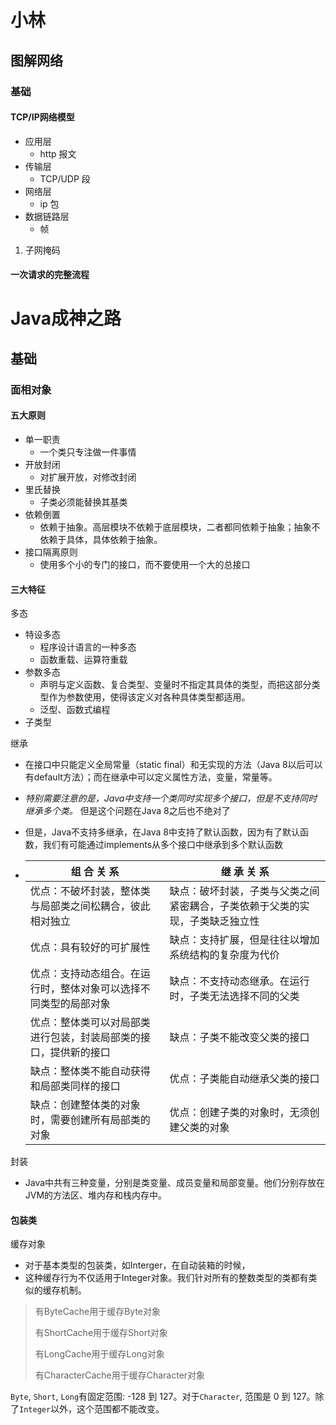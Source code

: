 # 小林

## 图解网络

### 基础

#### TCP/IP网络模型

- 应用层 
  - http 报文
- 传输层 
  - TCP/UDP 段
- 网络层 
  - ip 包
- 数据链路层 
  - 帧

1. 子网掩码

#### 一次请求的完整流程

# Java成神之路

## 基础

### 面相对象

#### 五大原则

- 单一职责
  - 一个类只专注做一件事情
- 开放封闭
  - 对扩展开放，对修改封闭
- 里氏替换
  - 子类必须能替换其基类
- 依赖倒置
  - 依赖于抽象。高层模块不依赖于底层模块，二者都同依赖于抽象；抽象不依赖于具体，具体依赖于抽象。
- 接口隔离原则
  - 使用多个小的专门的接口，而不要使用一个大的总接口

#### 三大特征

多态	

- 特设多态
  - 程序设计语言的一种多态
  - 函数重载、运算符重载
- 参数多态
  - 声明与定义函数、复合类型、变量时不指定其具体的类型，而把这部分类型作为参数使用，使得该定义对各种具体类型都适用。
  - 泛型、函数式编程
- 子类型

继承

- 在接口中只能定义全局常量（static final）和无实现的方法（Java 8以后可以有default方法）；而在继承中可以定义属性方法，变量，常量等。

- *特别需要注意的是，Java中支持一个类同时实现多个接口，但是不支持同时继承多个类。* 但是这个问题在Java 8之后也不绝对了

- 但是，Java不支持多继承，在Java 8中支持了默认函数，因为有了默认函数，我们有可能通过implements从多个接口中继承到多个默认函数

- | 组 合 关 系                                                  | 继 承 关 系                                                  |
  | ------------------------------------------------------------ | ------------------------------------------------------------ |
  | 优点：不破坏封装，整体类与局部类之间松耦合，彼此相对独立     | 缺点：破坏封装，子类与父类之间紧密耦合，子类依赖于父类的实现，子类缺乏独立性 |
  | 优点：具有较好的可扩展性                                     | 缺点：支持扩展，但是往往以增加系统结构的复杂度为代价         |
  | 优点：支持动态组合。在运行时，整体对象可以选择不同类型的局部对象 | 缺点：不支持动态继承。在运行时，子类无法选择不同的父类       |
  | 优点：整体类可以对局部类进行包装，封装局部类的接口，提供新的接口 | 缺点：子类不能改变父类的接口                                 |
  | 缺点：整体类不能自动获得和局部类同样的接口                   | 优点：子类能自动继承父类的接口                               |
  | 缺点：创建整体类的对象时，需要创建所有局部类的对象           | 优点：创建子类的对象时，无须创建父类的对象                   |

封装

- Java中共有三种变量，分别是类变量、成员变量和局部变量。他们分别存放在JVM的方法区、堆内存和栈内存中。

#### 包装类

缓存对象

- 对于基本类型的包装类，如Interger，在自动装箱的时候，
- 这种缓存行为不仅适用于Integer对象。我们针对所有的整数类型的类都有类似的缓存机制。

> 有ByteCache用于缓存Byte对象
>
> 有ShortCache用于缓存Short对象
>
> 有LongCache用于缓存Long对象
>
> 有CharacterCache用于缓存Character对象

`Byte`, `Short`, `Long`有固定范围: -128 到 127。对于`Character`, 范围是 0 到 127。除了`Integer`以外，这个范围都不能改变。